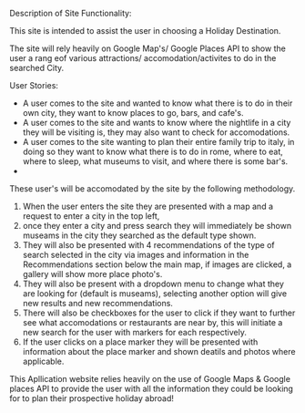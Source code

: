 


Description of Site Functionality:

This site is intended to assist the user in choosing a Holiday Destination.

The site will rely heavily on Google Map's/ Google Places API to show the user a rang eof various attractions/ accomodation/activites to do in the searched City.


User Stories:
* A user comes to the site and wanted to know what there is to do in their own city, they want to know places to go, bars, and cafe's.
* A user comes to the site and wants to know where the nightlife in a city they will be visiting is, they may also want to check for accomodations.
* A user comes to the site wanting to plan their entire family trip to italy, in doing so they want to know what there is to do in rome, where to eat, where to sleep, what museums to visit, and where there is some bar's.
* 


These user's will be accomodated by the site by the following methodology.
 1. When the user enters the site they are presented with a map and a request to enter a city in the top left,
 2. once they enter a city and press search they will immediately be shown museams in the city they searched as the default type shown.
 3. They will also be presented with 4 recommendations of the type of search selected in the city via images and information in the Recommendations section below the main map, if images are clicked, a gallery will show more place photo's.
 4. They will also be present with a dropdown menu to change what they are looking for (default is museams), selecting another option will give new results and new recommendations.
 5. There will also be checkboxes for the user to click if they want to further see what accomodations or restaurants are near by, this will initiate a new search for the user with markers for each respectively.
 6. If the user clicks on a place marker they will be presented with information about the place marker and shown deatils and photos where applicable.

This Apllication website relies heavily on the use of Google Maps & Google places API to provide the user with all the information they could be looking for to plan their prospective holiday abroad!
